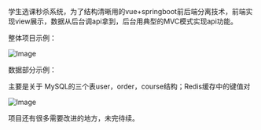 学生选课秒杀系统，为了结构清晰用的vue+springboot前后端分离技术，前端实现view展示，数据从后台调api拿到，后台用典型的MVC模式实现api功能。

整体项目示例：

![Image](https://raw.githubusercontent.com/luojiaxuan/seckill-lesson-system/master/images/the_total_demo.gif)

数据部分示例：

主要是关于 MySQL的三个表user，order，course结构；Redis缓存中的键值对

![Image](https://raw.githubusercontent.com/luojiaxuan/seckill-lesson-system/master/images/the_data_part.gif)


项目还有很多需要改进的地方，未完待续。
